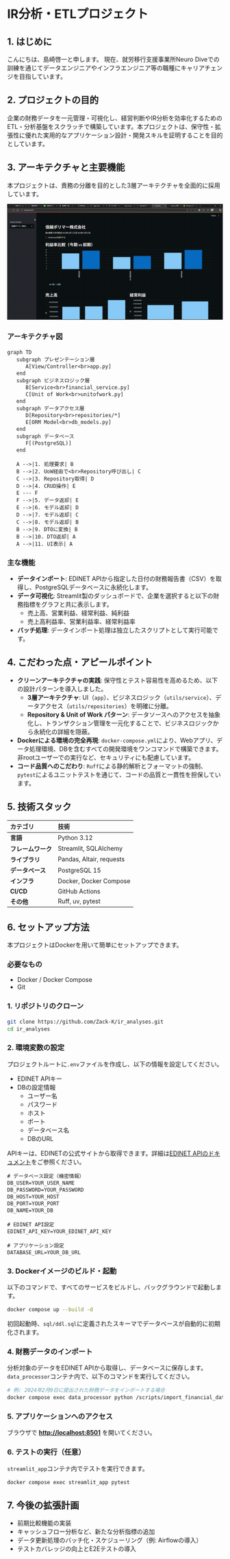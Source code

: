 # IR分析・ETLプロジェクト

## 1. はじめに
こんにちは、島崎啓一と申します。
現在、就労移行支援事業所Neuro Diveでの訓練を通じてデータエンジニアやインフラエンジニア等の職種にキャリアチェンジを目指しています。

## 2. プロジェクトの目的
企業の財務データを一元管理・可視化し、経営判断やIR分析を効率化するためのETL・分析基盤をスクラッチで構築しています。本プロジェクトは、保守性・拡張性に優れた実用的なアプリケーション設計・開発スキルを証明することを目的としています。

## 3. アーキテクチャと主要機能

本プロジェクトは、責務の分離を目的とした3層アーキテクチャを全面的に採用しています。

![デモ画面](vizialize_demo.gif)

### アーキテクチャ図

```mermaid
graph TD
   subgraph プレゼンテーション層
      A[View/Controller<br>app.py]
   end
   subgraph ビジネスロジック層
      B[Service<br>financial_service.py]
      C[Unit of Work<br>unitofwork.py]
   end
   subgraph データアクセス層
      D[Repository<br>repositories/*]
      E[ORM Model<br>db_models.py]
   end
   subgraph データベース
      F[(PostgreSQL)]
   end

   A -->|1. 処理要求| B
   B -->|2. UoW経由で<br>Repository呼び出し| C
   C -->|3. Repository取得| D
   D -->|4. CRUD操作| E
   E --- F
   F -->|5. データ返却| E
   E -->|6. モデル返却| D
   D -->|7. モデル返却| C
   C -->|8. モデル返却| B
   B -->|9. DTOに変換| B
   B -->|10. DTO返却| A
   A -->|11. UI表示| A
```

### 主な機能
- **データインポート**: EDINET APIから指定した日付の財務報告書（CSV）を取得し、PostgreSQLデータベースに永続化します。
- **データ可視化**: Streamlit製のダッシュボードで、企業を選択すると以下の財務指標をグラフと共に表示します。
  - 売上高、営業利益、経常利益、純利益
  - 売上高利益率、営業利益率、経常利益率
- **バッチ処理**: データインポート処理は独立したスクリプトとして実行可能です。

## 4. こだわった点・アピールポイント

- **クリーンアーキテクチャの実践**: 保守性とテスト容易性を高めるため、以下の設計パターンを導入しました。
  - **3層アーキテクチャ**: UI（`app`）、ビジネスロジック（`utils/service`）、データアクセス（`utils/repositories`）を明確に分離。
  - **Repository & Unit of Work パターン**: データソースへのアクセスを抽象化し、トランザクション管理を一元化することで、ビジネスロジックから永続化の詳細を隠蔽。
- **Dockerによる環境の完全再現**: `docker-compose.yml`により、Webアプリ、データ処理環境、DBを含むすべての開発環境をワンコマンドで構築できます。非rootユーザーでの実行など、セキュリティにも配慮しています。
- **コード品質へのこだわり**: `Ruff`による静的解析とフォーマットの強制、`pytest`によるユニットテストを通じて、コードの品質と一貫性を担保しています。

## 5. 技術スタック

| カテゴリ | 技術 |
| :--- | :--- |
| **言語** | Python 3.12 |
| **フレームワーク** | Streamlit, SQLAlchemy |
| **ライブラリ** | Pandas, Altair, requests |
| **データベース** | PostgreSQL 15 |
| **インフラ** | Docker, Docker Compose |
| **CI/CD** | GitHub Actions |
| **その他** | Ruff, uv, pytest |

## 6. セットアップ方法

本プロジェクトはDockerを用いて簡単にセットアップできます。

### 必要なもの
- Docker / Docker Compose
- Git

### 1. リポジトリのクローン
```sh
git clone https://github.com/Zack-K/ir_analyses.git
cd ir_analyses
```

### 2. 環境変数の設定
プロジェクトルートに`.env`ファイルを作成し、以下の情報を設定してください。
- EDINET APIキー
- DBの設定情報
   - ユーザー名
   - パスワード
   - ホスト
   - ポート
   - データベース名
   - DBのURL

APIキーは、EDINETの公式サイトから取得できます。詳細は[EDINET APIのドキュメント](https://disclosure.edinet-fsa.go.jp/EKW0EZ0015.html)をご参照ください。

```.env example
# データベース設定（機密情報）
DB_USER=YOUR_USER_NAME
DB_PASSWORD=YOUR_PASSWORD
DB_HOST=YOUR_HOST
DB_PORT=YOUR_PORT
DB_NAME=YOUR_DB

# EDINET API設定
EDINET_API_KEY=YOUR_EDINET_API_KEY

# アプリケーション設定
DATABASE_URL=YOUR_DB_URL
```

### 3. Dockerイメージのビルド・起動
以下のコマンドで、すべてのサービスをビルドし、バックグラウンドで起動します。
```sh
docker compose up --build -d
```
初回起動時、`sql/ddl.sql`に定義されたスキーマでデータベースが自動的に初期化されます。

### 4. 財務データのインポート
分析対象のデータをEDINET APIから取得し、データベースに保存します。
`data_processor`コンテナ内で、以下のコマンドを実行してください。

```sh
# 例: 2024年2月9日に提出された財務データをインポートする場合
docker compose exec data_processor python /scripts/import_financial_data.py 2024-02-09
```

### 5. アプリケーションへのアクセス
ブラウザで **[http://localhost:8501](http://localhost:8501)** を開いてください。

### 6. テストの実行（任意）
`streamlit_app`コンテナ内でテストを実行できます。
```sh
docker compose exec streamlit_app pytest
```

## 7. 今後の拡張計画
- 前期比較機能の実装
- キャッシュフロー分析など、新たな分析指標の追加
- データ更新処理のバッチ化・スケジューリング（例: Airflowの導入）
- テストカバレッジの向上とE2Eテストの導入